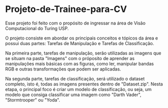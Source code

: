 # Projeto-de-Trainee-para-CV
Esse projeto foi feito com o propósito de ingressar na área de Visão Computacional do Turing USP.

O projeto consiste em abordar os principais conceitos e tópicos da área e possui duas partes: Tarefas de Manipulação e Tarefas de Classificação. 

Na primeira parte, tarefas de manipulação, serão utilizadas as imagens que se situam na pasta "Imagens" com o próposito de aprender as manipulações mais básicas com as figuras, 
como ler, manipular bandas RGB e outras transformações que podem ser aplicadas. 

Na segunda parte, tarefas de classificação, será utilizado o dataset completo, isto é, todas as imagens presentes dentro de "Dataset.zip". Nesta etapa, o principal foco é criar
um modelo de classificação, ou seja, um modelo que consiga classificar uma imagem como "Darth Vader", "Stormtrooper" ou "Yoda". 

